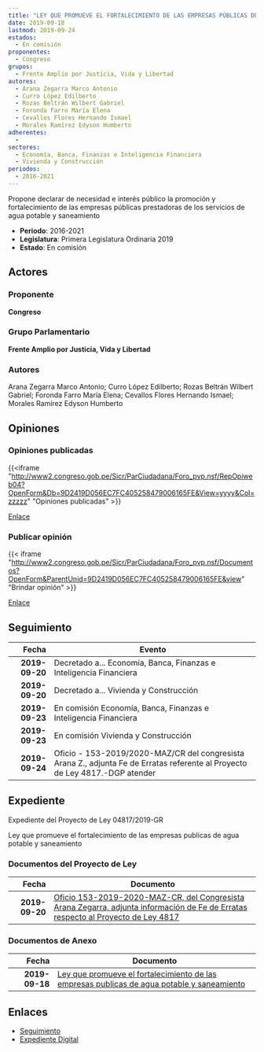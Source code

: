 ```yaml
---
title: "LEY QUE PROMUEVE EL FORTALECIMIENTO DE LAS EMPRESAS PÚBLICAS DE AGUA POTABLE Y SANEAMIENTO"
date: 2019-09-18
lastmod: 2019-09-24
estados: 
  - En comisión
proponentes: 
  - Congreso
grupos: 
  - Frente Amplio por Justicia, Vida y Libertad
autores: 
  - Arana Zegarra Marco Antonio
  - Curro López Edilberto
  - Rozas Beltrán Wilbert Gabriel
  - Foronda Farro María Elena
  - Cevallos Flores Hernando Ismael
  - Morales Ramírez Edyson Humberto
adherentes: 
  - 
sectores: 
  - Economía, Banca, Finanzas e Inteligencia Financiera
  - Vivienda y Construcción
periodos: 
  - 2016-2021
---
```


Propone declarar de necesidad e interés público la promoción y fortalecimiento de las empresas públicas prestadoras de los servicios de agua potable y saneamiento

- **Periodo**: 2016-2021
- **Legislatura**: Primera Legislatura Ordinaria 2019
- **Estado**: En comisión

## Actores

### Proponente

**Congreso**

### Grupo Parlamentario

**Frente Amplio por Justicia, Vida y Libertad**

### Autores

Arana Zegarra Marco Antonio; Curro López Edilberto; Rozas Beltrán Wilbert Gabriel; Foronda Farro María Elena; Cevallos Flores Hernando Ismael; Morales Ramírez Edyson Humberto


## Opiniones

### Opiniones publicadas

{{<iframe "http://www2.congreso.gob.pe/Sicr/ParCiudadana/Foro_pvp.nsf/RepOpiweb04?OpenForm&Db=9D2419D056EC7FC405258479006165FE&View=yyyy&Col=zzzzz" "Opiniones publicadas" >}}

[Enlace](http://www2.congreso.gob.pe/Sicr/ParCiudadana/Foro_pvp.nsf/RepOpiweb04?OpenForm&Db=9D2419D056EC7FC405258479006165FE&View=yyyy&Col=zzzzz)
### Publicar opinión

{{< iframe "http://www2.congreso.gob.pe/Sicr/ParCiudadana/Foro_pvp.nsf/Documentos?OpenForm&ParentUnid=9D2419D056EC7FC405258479006165FE&view" "Brindar opinión" >}}

[Enlace](http://www2.congreso.gob.pe/Sicr/ParCiudadana/Foro_pvp.nsf/Documentos?OpenForm&ParentUnid=9D2419D056EC7FC405258479006165FE&view)

## Seguimiento

| Fecha | Evento |
|------:|--------|
| **2019-09-20** | Decretado a... Economía, Banca, Finanzas e Inteligencia Financiera|
| **2019-09-20** | Decretado a... Vivienda y Construcción|
| **2019-09-23** | En comisión Economía, Banca, Finanzas e Inteligencia Financiera|
| **2019-09-23** | En comisión Vivienda y Construcción|
| **2019-09-24** | Oficio - 153-2019/2020-MAZ/CR del congresista Arana Z., adjunta Fe de Erratas referente al Proyecto de Ley 4817.-DGP atender|


## Expediente

Expediente del Proyecto de Ley 04817/2019-GR

Ley que promueve el fortalecimiento de las empresas publicas de agua potable y saneamiento


### Documentos del Proyecto de Ley

| Fecha | Documento |
|------:|--------|
| **2019-09-20** | [Oficio 153-2019-2020-MAZ-CR, del Congresista Arana Zegarra, adjunta información de Fe de Erratas respecto al Proyecto de Ley 4817](http://www.leyes.congreso.gob.pe/Documentos/2016_2021/Dictamenes/Proyectos_de_Ley/04795DC15MAY-20200708.pdf) |

### Documentos de Anexo

| Fecha | Documento |
|------:|--------|
| **2019-09-18** | [Ley que promueve el fortalecimiento de las empresas publicas de agua potable y saneamiento](http://www.leyes.congreso.gob.pe/Documentos/2016_2021/Proyectos_de_Ley_y_de_Resoluciones_Legislativas/PL0481720190918.pdf) |

## Enlaces 

- [Seguimiento](http://www2.congreso.gob.pehttp://www2.congreso.gob.pe/Sicr/TraDocEstProc/CLProLey2016.nsf/f7fff46988ca05b1052578e100829cc7/0c9ec1ecf8220b2805258479006d9760?OpenDocument)
- [Expediente Digital](http://www2.congreso.gob.pehttp://www2.congreso.gob.pe/Sicr/TraDocEstProc/CLProLey2016.nsf/f7fff46988ca05b1052578e100829cc7/0c9ec1ecf8220b2805258479006d9760?OpenDocument&Click=05257FB7005EB655.eb71d0cf91d8294e05256cdf006b5706/$Body/0.1C6C)

